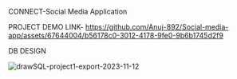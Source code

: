 CONNECT-Social Media Application

PROJECT DEMO LINK-
https://github.com/Anuj-892/Social-media-app/assets/67644004/b56178c0-3012-4178-9fe0-9b6b1745d2f9

DB DESIGN

![drawSQL-project1-export-2023-11-12](https://github.com/Anuj-892/Social-media-app/assets/67644004/b2eefdab-4cf2-4ac6-b4d1-fedcd26fab6b)
